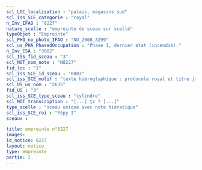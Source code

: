 ```yaml
---
scl_LOC_localisation : "palais, magasins sud"
scl_iss_SCE_categorie : "royal"
n_Inv_IFAO : "8227"
nature_scelle : "empreinte de sceau sur scellé"
typeObjet : "Empreinte"
scl_PHO_no_photo_IFAO : "NU_2008_3299"
scl_us_PHA_PhasedOccupation : "Phase 1, dernier état (incendié)."
n_Inv_CSA : "3002"
scl_ISS_fid_sceau : "3"
scl_NOT_nom_note : "N8227"
fid_loc : "1"
scl_iss_SCE_id_sceau : "0003"
scl_iss_SCE_motif : "texte hiéroglyphique : protocole royal et titre jmy-ḫt pr-‘ȝ"
scl_US_us_nom : "2635"
fid_US : "3"
scl_iss_SCE_type_sceau : "cylindre"
scl_NOT_transcription : "[...] ṯz ? [...]"
type_scelle : "sceau unique avec note hiératique"
scl_iss_SCE_roi : "Pépy I"
sceaux :

title: empreinte n°8227
images: 
id_notice: 8227
layout: notice
type: empreinte
partie: 2
---
```

